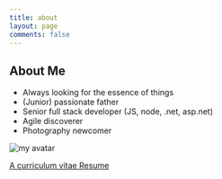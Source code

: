 ```yaml
---
title: about
layout: page
comments: false
---
```

## About Me

* Always looking for the essence of things
* (Junior) passionate father
* Senior full stack developer (JS, node, .net, asp.net)
* Agile discoverer
* Photography newcomer

<img class="nofancybox circular--square" src="/images/avatar_small.png" alt="my avatar"/>

[A curriculum vitae Resume](https://drive.google.com/file/d/0B9yb1lrQ93wqM1JFNXlQOXRwa28/view)